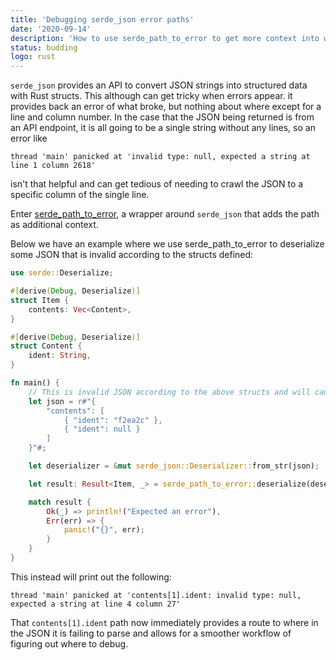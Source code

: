 ```yaml
---
title: 'Debugging serde_json error paths'
date: '2020-09-14'
description: 'How to use serde_path_to_error to get more context into why a deserialization is failing'
status: budding
logo: rust
---
```


`serde_json` provides an API to convert JSON strings into structured data with Rust structs. This although can get tricky when errors appear. it provides back an error of what broke, but nothing about where except for a line and column number. In the case that the JSON being returned is from an API endpoint, it is all going to be a single string without any lines, so an error like

```
thread 'main' panicked at 'invalid type: null, expected a string at line 1 column 2618'
```

isn't that helpful and can get tedious of needing to crawl the JSON to a specific column of the single line.

Enter [serde_path_to_error](https://github.com/dtolnay/path-to-error), a wrapper around `serde_json` that adds the path as additional context.

Below we have an example where we use serde_path_to_error to deserialize some JSON that is invalid according to the structs defined:

```rust
use serde::Deserialize;

#[derive(Debug, Deserialize)]
struct Item {
    contents: Vec<Content>,
}

#[derive(Debug, Deserialize)]
struct Content {
    ident: String,
}

fn main() {
    // This is invalid JSON according to the above structs and will cause an error.
    let json = r#"{
        "contents": [
            { "ident": "f2ea2c" },
            { "ident": null }
        ]
    }"#;

    let deserializer = &mut serde_json::Deserializer::from_str(json);

    let result: Result<Item, _> = serde_path_to_error::deserialize(deserializer);

    match result {
        Ok(_) => println!("Expected an error"),
        Err(err) => {
            panic!("{}", err);
        }
    }
}
```

This instead will print out the following:

```
thread 'main' panicked at 'contents[1].ident: invalid type: null, expected a string at line 4 column 27'
```

That `contents[1].ident` path now immediately provides a route to where in the JSON it is failing to parse and allows for a smoother workflow of figuring out where to debug.
